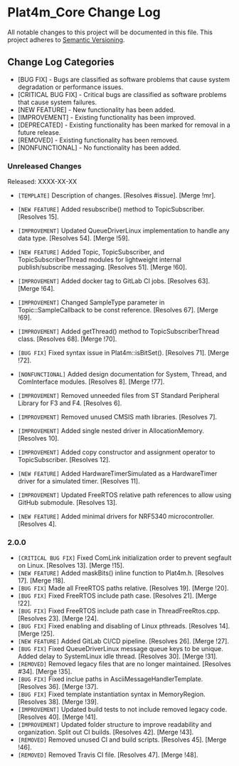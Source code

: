 # Plat4m_Core Change Log

All notable changes to this project will be documented in this file.
This project adheres to [Semantic Versioning](http://semver.org/).

## Change Log Categories

- [BUG FIX] - Bugs are classified as software problems that cause system degradation or performance issues.
- [CRITICAL BUG FIX] - Critical bugs are classified as software problems that cause system failures.
- [NEW FEATURE] - New functionality has been added.
- [IMPROVEMENT] - Existing functionality has been improved.
- [DEPRECATED] - Existing functionality has been marked for removal in a future release.
- [REMOVED] - Existing functionality has been removed.
- [NONFUNCTIONAL] - No functionality has been added.

### Unreleased Changes

Released: XXXX-XX-XX

- `[TEMPLATE]` Description of changes. [Resolves #issue]. [Merge !mr].

- `[NEW FEATURE]` Added resubscribe() method to TopicSubscriber. [Resolves 15].
- `[IMPROVEMENT]` Updated QueueDriverLinux implementation to handle any data type. [Resolves 54]. [Merge !59].
- `[NEW FEATURE]` Added Topic, TopicSubscriber, and TopicSubscriberThread modules for lightweight internal publish/subscribe messaging. [Resolves 51]. [Merge !60].
- `[IMPROVEMENT]` Added docker tag to GitLab CI jobs. [Resolves 63]. [Merge !64].
- `[IMPROVEMENT]` Changed SampleType parameter in Topic::SampleCallback to be const reference. [Resolves 67]. [Merge !69].
- `[IMPROVEMENT]` Added getThread() method to TopicSubscriberThread class. [Resolves 68]. [Merge !70].
- `[BUG FIX]` Fixed syntax issue in Plat4m::isBitSet(). [Resolves 71]. [Merge !72].
- `[NONFUNCTIONAL]` Added design documentation for System, Thread, and ComInterface modules. [Resolves 8]. [Merge !77].
- `[IMPROVEMENT]` Removed unneeded files from ST Standard Peripheral Library for F3 and F4. [Resolves 6].
- `[IMPROVEMENT]` Removed unused CMSIS math libraries. [Resolves 7].
- `[IMPROVEMENT]` Added single nested driver in AllocationMemory. [Resolves 10].
- `[IMPROVEMENT]` Added copy constructor and assignment operator to TopicSubscriber. [Resolves 12].
- `[NEW FEATURE]` Added HardwareTimerSimulated as a HardwareTimer driver for a simulated timer. [Resolves 11].
- `[IMPROVEMENT]` Updated FreeRTOS relative path references to allow using GitHub submodule. [Resolves 13].
- `[NEW FEATURE]` Added minimal drivers for NRF5340 microcontroller. [Resolves 4].

### 2.0.0

- `[CRITICAL BUG FIX]` Fixed ComLink initialization order to prevent segfault on Linux. [Resolves 13]. [Merge !15].
- `[NEW FEATURE]` Added maskBits() inline function to Plat4m.h. [Resolves 17]. [Merge !18].
- `[BUG FIX]` Made all FreeRTOS paths relative. [Resolves 19]. [Merge !20].
- `[BUG FIX]` Fixed FreeRTOS include path case. [Resolves 21]. [Merge !22].
- `[BUG FIX]` Fixed FreeRTOS include path case in ThreadFreeRtos.cpp. [Resolves 23]. [Merge !24].
- `[BUG FIX]` Fixed enabling and disabling of Linux pthreads. [Resolves 14]. [Merge !25].
- `[NEW FEATURE]` Added GitLab CI/CD pipeline. [Resolves 26]. [Merge !27].
- `[BUG FIX]` Fixed QueueDriverLinux message queue keys to be unique. Added delay to SystemLinux idle thread. [Resolves 30]. [Merge !31].
- `[REMOVED]` Removed legacy files that are no longer maintained. [Resolves #34]. [Merge !35].
- `[BUG FIX]` Fixed inclue paths in AsciiMessageHandlerTemplate. [Resolves 36]. [Merge !37].
- `[BUG FIX]` Fixed template instantiation syntax in MemoryRegion. [Resolves 38]. [Merge !39].
- `[IMPROVEMENT]` Updated build tests to not include removed legacy code. [Resolves 40]. [Merge !41].
- `[IMPROVEMENT]` Updated folder structure to improve readability and organization. Split out CI builds. [Resolves 42]. [Merge !43].
- `[REMOVED]` Removed unused CI and build scripts. [Resolves 45]. [Merge !46].
- `[REMOVED]` Removed Travis CI file. [Resolves 47]. [Merge !48].
